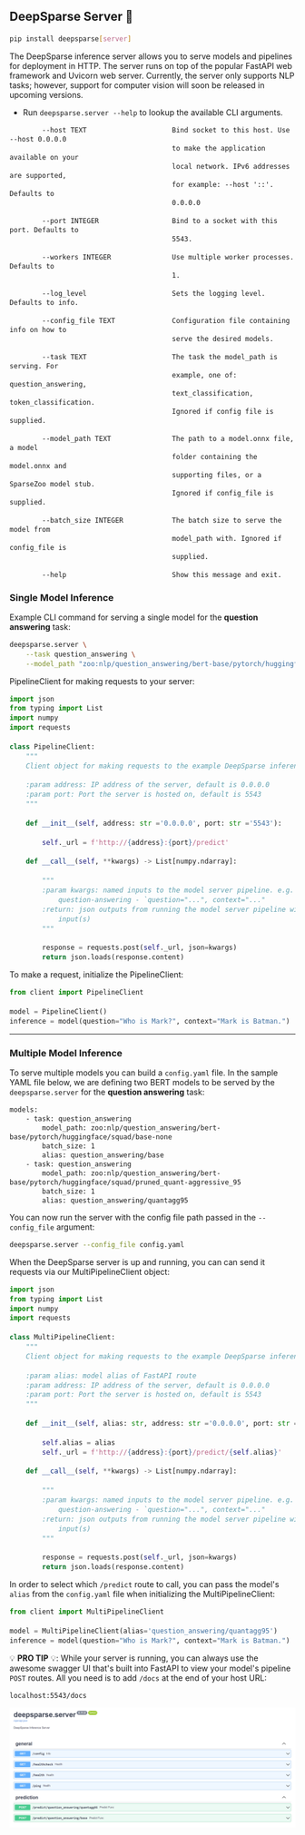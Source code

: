## DeepSparse Server 🔌

```bash
pip install deepsparse[server]
```

The DeepSparse inference server allows you to serve models and pipelines for deployment in HTTP. The server runs on top of the popular FastAPI web framework and Uvicorn web server. Currently, the server only supports NLP tasks; however, support for computer vision will soon be released in upcoming versions.

 - Run `deepsparse.server --help` to lookup the available CLI arguments.

```
        --host TEXT                     Bind socket to this host. Use --host 0.0.0.0
                                        to make the application available on your
                                        local network. IPv6 addresses are supported,
                                        for example: --host '::'. Defaults to
                                        0.0.0.0

        --port INTEGER                  Bind to a socket with this port. Defaults to
                                        5543.

        --workers INTEGER               Use multiple worker processes. Defaults to
                                        1.

        --log_level                     Sets the logging level. Defaults to info.

        --config_file TEXT              Configuration file containing info on how to
                                        serve the desired models.

        --task TEXT                     The task the model_path is serving. For
                                        example, one of: question_answering,
                                        text_classification, token_classification.
                                        Ignored if config file is supplied.

        --model_path TEXT               The path to a model.onnx file, a model
                                        folder containing the model.onnx and
                                        supporting files, or a SparseZoo model stub.
                                        Ignored if config_file is supplied.

        --batch_size INTEGER            The batch size to serve the model from
                                        model_path with. Ignored if config_file is
                                        supplied.

        --help                          Show this message and exit.
```

### Single Model Inference

Example CLI command for serving a single model for the **question answering** task:

```bash
deepsparse.server \
    --task question_answering \
    --model_path "zoo:nlp/question_answering/bert-base/pytorch/huggingface/squad/pruned_quant-aggressive_95"
```

PipelineClient for making requests to your server:
```python
import json
from typing import List
import numpy
import requests

class PipelineClient:
    """
    Client object for making requests to the example DeepSparse inference server with a single model

    :param address: IP address of the server, default is 0.0.0.0
    :param port: Port the server is hosted on, default is 5543
    """

    def __init__(self, address: str ='0.0.0.0', port: str ='5543'):

        self._url = f'http://{address}:{port}/predict'
        
    def __call__(self, **kwargs) -> List[numpy.ndarray]:

        """
        :param kwargs: named inputs to the model server pipeline. e.g. for
            question-answering - `question="...", context="..."
        :return: json outputs from running the model server pipeline with the given
            input(s)
        """

        response = requests.post(self._url, json=kwargs)
        return json.loads(response.content)
```

To make a request, initialize the PipelineClient:

```python
from client import PipelineClient

model = PipelineClient()
inference = model(question="Who is Mark?", context="Mark is Batman.")
```
__ __
### Multiple Model Inference
To serve multiple models you can build a `config.yaml` file. 
In the sample YAML file below, we are defining two BERT models to be served by the `deepsparse.server` for the **question answering** task:

```
models:
    - task: question_answering
        model_path: zoo:nlp/question_answering/bert-base/pytorch/huggingface/squad/base-none
        batch_size: 1
        alias: question_answering/base
    - task: question_answering
        model_path: zoo:nlp/question_answering/bert-base/pytorch/huggingface/squad/pruned_quant-aggressive_95
        batch_size: 1
        alias: question_answering/quantagg95
```
You can now run the server with the config file path passed in the `--config_file` argument:

```bash
deepsparse.server --config_file config.yaml
```

When the DeepSparse server is up and running, you can can send it requests via our MultiPipelineClient object:

```python
import json
from typing import List
import numpy
import requests

class MultiPipelineClient:
    """
    Client object for making requests to the example DeepSparse inference server with multiple models

    :param alias: model alias of FastAPI route
    :param address: IP address of the server, default is 0.0.0.0
    :param port: Port the server is hosted on, default is 5543
    """

    def __init__(self, alias: str, address: str ='0.0.0.0', port: str ='5543'):

        self.alias = alias
        self._url = f'http://{address}:{port}/predict/{self.alias}'
        
    def __call__(self, **kwargs) -> List[numpy.ndarray]:

        """
        :param kwargs: named inputs to the model server pipeline. e.g. for
            question-answering - `question="...", context="..."
        :return: json outputs from running the model server pipeline with the given
            input(s)
        """

        response = requests.post(self._url, json=kwargs)
        return json.loads(response.content)
```
In order to select which `/predict` route to call, you can pass the model's `alias` from the `config.yaml` file when initializing the MultiPipelineClient:

```python
from client import MultiPipelineClient

model = MultiPipelineClient(alias='question_answering/quantagg95')
inference = model(question="Who is Mark?", context="Mark is Batman.")
```

💡 **PRO TIP** 💡: While your server is running, you can always use the awesome swagger UI that's built into FastAPI to view your model's pipeline `POST` routes. All you need is to add `/docs` at the end of your host URL:

    localhost:5543/docs

![alt text](./img/swagger_ui_1.png)